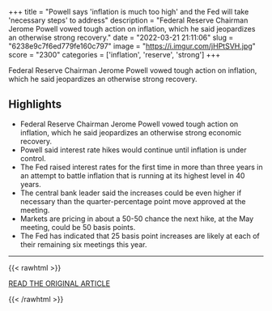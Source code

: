+++
title = "Powell says 'inflation is much too high' and the Fed will take 'necessary steps' to address"
description = "Federal Reserve Chairman Jerome Powell vowed tough action on inflation, which he said jeopardizes an otherwise strong recovery."
date = "2022-03-21 21:11:06"
slug = "6238e9c7f6ed779fe160c797"
image = "https://i.imgur.com/jHPtSVH.jpg"
score = "2300"
categories = ['inflation', 'reserve', 'strong']
+++

Federal Reserve Chairman Jerome Powell vowed tough action on inflation, which he said jeopardizes an otherwise strong recovery.

## Highlights

- Federal Reserve Chairman Jerome Powell vowed tough action on inflation, which he said jeopardizes an otherwise strong economic recovery.
- Powell said interest rate hikes would continue until inflation is under control.
- The Fed raised interest rates for the first time in more than three years in an attempt to battle inflation that is running at its highest level in 40 years.
- The central bank leader said the increases could be even higher if necessary than the quarter-percentage point move approved at the meeting.
- Markets are pricing in about a 50-50 chance the next hike, at the May meeting, could be 50 basis points.
- The Fed has indicated that 25 basis point increases are likely at each of their remaining six meetings this year.

---

{{< rawhtml >}}
  <p class="article-category">
    <a target="_blank" href="https://www.cnbc.com/amp/2022/03/21/powell-says-inflation-is-much-too-high-and-the-fed-will-take-necessary-steps-to-address.html">READ THE ORIGINAL ARTICLE</a>
  </p>
{{< /rawhtml >}}
